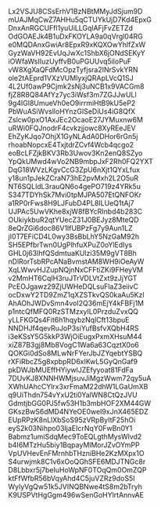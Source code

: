 Lx2VSJU8CSsErhV1BzNBtMMyJdSjum9D
mUAJMqCwZ7AHHu5qCTUYkUjD7Kd4EpxG
DnxAnRGCUFfl1yuUiLLGqlAFjFvZETZd
OdGOAEJk4B1uDxFKOYLA9a0qVrgl04RG
e0MQDAnxGwiAr8EpxR9xKQXOwYhlfZxW
GyzWaVH92EvUqJwXc1ShbX6jONdSEKyY
iOWfaWsIIuzUyffvB0uPGUUvq5iloPuF
vW8XgXaQFdMcOpzTyfjsra2INrSvkYRN
ole2tAEprd1VXzVUMlyxjQRApLVcQ1SJ
4L2Uf0awP9Cjmk2sNj3uNCB1x9VACGm8
fjZ8R8Q84AfYz7yc3iWsf3m7ZGJJwULl
9g4IGl8UmueVh0eO9irrmiHtB9kU5eP2
PbWuASiWvslloHYnzGISeDiUs4iG8QfX
Zslcw0pxO1AxJEc2OcaoE27JYMuxnw6M
uRWi0FQJnodrF4cvkzjjowc8XyREeJEV
EhZyKJqo7OhjX1GyNLAdA0DHor6rGn5j
rhoabNopcxE4TxjtdrZCvf4Wcb4qcgo2
eoBcLFZjkBKV3Rb3Uwov3Kn2enQ8SZyo
YpQkUMwd4wVo2NB9mbpJxF2Rh0FQ2YXT
DqG18WVzLKgvCcG3ZpU6nXjt1QYxLfux
y18un1pJekZCraN73hE2pvMxh2L2O5uR
NT6SQLldL3rauQN6o4gePO719z4YRk5u
S347TDYhSk7Mvi0tpMJPA507EtQNFOKr
a1RP0rFws8H9LJFubD4PL8ILUeQ1tAj7
UJPAc5UwVKhe8xjW8fBYcRInbd4b283C
OUkiykbuR2qtYUecZ31J0BEJyz8MteQD
8eQrZGi6doc86V1lfUBPzFg7y9Aun1LZ
jI0T7EFiCD4L0wy3BsBbLhY5NzGaM92h
SH5EPfbrTwn0UgPlhfuXPuZ0oYlEdIys
GHL0j63IhfQSdmtuaKUlzi35M9gVT8Bh
nDlRorTsbRPcANaBvmstAM8WH9iOeAyW
XqLWwvHJZupNQjnNxCFFtiZKi9FHeyVM
v2MmHT6CqIH3ruJTrVDLVtZxt9zJjYGT
PcEOJgawz29ZjUWHeDQLsuFlaZ3eiivC
ocDxwY2TD9ZmZ1qXZSTkvQS0kaAu5Kzl
AhAOhJWDvSmn4voI2Q36mEjY4kFBFj1M
p1ntcQfMFQ0RzSTMzxyIL0PrzduZvxQQ
yLLFKGQs4Fit6h1hqybzNqlCft13bpuE
NNDHJf4qevRuJoP3siYufBsfvXQbH4RS
i3eKSsY5G5kkP3WjOiEugxPxmXHsuM44
xiZ87B3gj8Mb8VogC1Wa6a63CqztX0o6
QOKGi0dSo8MLwNrFYerJbJZYqebtYSBQ
rXFiRbcZ5g8xpbpRD6xIKwL5GyQnGaf9
pkDWJbMUEffHYiywlJZEfyyoat81FdFa
7DUvKJ8XNNHWMjsuvJiMgzWwm72qy5uA
XWhUAhcCYlrx3xrFmaM22dhW1LGaUmXB
q9UiThdn754vYxU2ti0YalWN8CtQzJVU
GdmtjbGG0PJ5fw53H1b3mbHOF2XM44GW
GKszBwS6dMD4NYeOE0weI9xJnX465EDZ
EUpRPzK8nLlXbSoS95zVRpByItF25hOi
eyS2k03Nihpo03IjaEIcrNqY0FwBn0Y1
Babmz1umiSdqMec9ToEQLgthMysWlvd2
b4I6MTzHu5biy1BqpayMlMorJZvOYmPP
VpUVHevEnFMrnhbTHzniBHe2KzMXpx1O
S4urwjmk8C1v6xOoQGhSFE6MDJTNGc8r
D8Lbbxr5j7beIuHoWpNF0TOqQm0OmZQP
ktFfWfbR56bVqyAhd4C5juVZRz9doS5I
WylyVgQw51k5JVINQBNwe4tS8m2bTryh
K9USPVtHgGgm496wSenGoHYlrtAnnvAE
